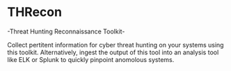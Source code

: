 # THRecon
-Threat Hunting Reconnaissance Toolkit-

Collect pertitent information for cyber threat hunting on your systems using this toolkit. Alternatively, ingest the output of this tool into an analysis tool like ELK or Splunk to quickly pinpoint anomolous systems.


